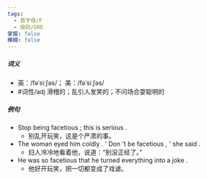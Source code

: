 ```yaml
---
tags:
  - 首字母/F
  - 级别/GRE
掌握: false
模糊: false
---
```

##### 词义
- 英：/fəˈsiːʃəs/； 美：/fəˈsiːʃəs/
- #词性/adj  滑稽的；乱引人发笑的；不问场合耍聪明的
##### 例句
- Stop being facetious ; this is serious .
	- 别乱开玩笑，这是个严肃的事。
- The woman eyed him coldly . ' Don 't be facetious , ' she said .
	- 妇人冷冷地看着他，说道：“别没正经了。”
- He was so facetious that he turned everything into a joke .
	- 他好开玩笑，把一切都变成了戏谑。
